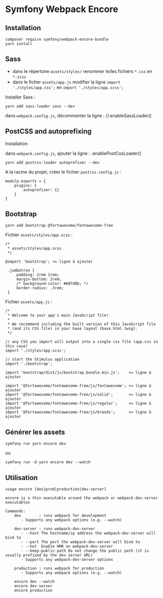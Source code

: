 # Symfony Webpack Encore

## Installation

```
composer require symfony/webpack-encore-bundle
yarn install
```

## Sass

- dans le répertoire `assets/styles/` renommer le/les fichiers `*.css` en `*.scss`
- dans le ficher `assets/app.js` modifier la ligne `import './styles/app.css';` en `import './styles/app.scss';`

Installer Sass :

```
yarn add sass-loader sass --dev
```

dans `webpack.config.js`, décommenter la ligne :
//.enableSassLoader()

## PostCSS and autoprefixing

Installation

dans `webpack.config.js`, ajouter la ligne :
.enablePostCssLoader()

```
yarn add postcss-loader autoprefixer --dev
```

A la racine du projet, créer le fichier `postcss.config.js` :

```
module.exports = {
    plugins: {
        autoprefixer: {}
    }
}
```

## Bootstrap

```
yarn add bootstrap @fortawesome/fontawesome-free
```

Fichier `assets/styles/app.scss` :

```
/*
 * assets/styles/app.scss
 */

@import 'bootstrap'; <= ligne à ajouter

 .jumbotron {
     padding: 2rem 1rem;
     margin-bottom: 2rem;
     /* background-color: #607d8b; */
     border-radius: .3rem;
 }
```

Fichier `assets/app.js` :

```
/*
 * Welcome to your app's main JavaScript file!
 *
 * We recommend including the built version of this JavaScript file
 * (and its CSS file) in your base layout (base.html.twig).
 */

// any CSS you import will output into a single css file (app.css in this case)
import './styles/app.scss';

// start the Stimulus application
import './bootstrap';

import 'bootstrap/dist/js/bootstrap.bundle.min.js';    <= ligne à ajouter

import '@fortawesome/fontawesome-free/js/fontawesome'; <= ligne à ajouter
import '@fortawesome/fontawesome-free/js/solid';       <= ligne à ajouter
import '@fortawesome/fontawesome-free/js/regular';     <= ligne à ajouter
import '@fortawesome/fontawesome-free/js/brands';      <= ligne à ajouter
```

## Générer les assets

```
symfony run yarn encore dev
```

ou

```
symfony run -d yarn encore dev --watch
```

## Utilisation

```
usage encore [dev|prod|production|dev-server]

encore is a thin executable around the webpack or webpack-dev-server executables

Commands:
    dev        : runs webpack for development
       - Supports any webpack options (e.g. --watch)

    dev-server : runs webpack-dev-server
       - --host The hostname/ip address the webpack-dev-server will bind to
       - --port The port the webpack-dev-server will bind to
       - --hot  Enable HMR on webpack-dev-server
       - --keep-public-path Do not change the public path (it is usually prefixed by the dev server URL)
       - Supports any webpack-dev-server options

    production : runs webpack for production
       - Supports any webpack options (e.g. --watch)

    encore dev --watch
    encore dev-server
    encore production
```
